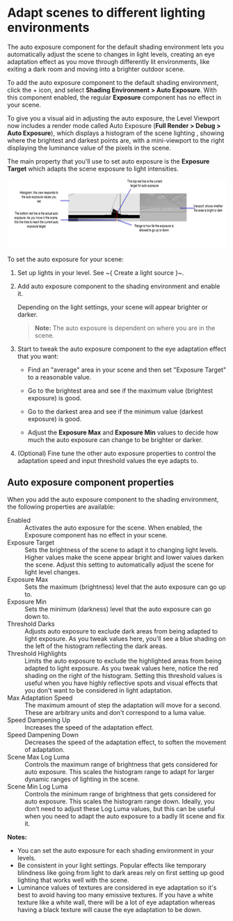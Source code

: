 # Adapt scenes to different lighting environments

The auto exposure component for the default shading environment lets you automatically adjust the scene to changes in light levels, creating an eye adaptation effect as you move through differently lit environments, like exiting a dark room and moving into a brighter outdoor scene.

To add the auto exposure component to the default shading environment, click the + icon, and select **Shading Environment > Auto Exposure**. With this component enabled, the regular **Exposure** component has no effect in your scene.

To give you a visual aid in adjusting the auto exposure, the Level Viewport now includes a render mode called Auto Exposure (**Full Render > Debug  > Auto Exposure**), which displays a histogram of the scene lighting , showing where the brightest and darkest points are, with a mini-viewport to the right displaying the luminance value of the pixels in the scene.

The main property that you'll use to set auto exposure is the **Exposure Target** which adapts the scene exposure to light intensities.

![](../../images/ae_histogram.png)

To set the auto exposure for your scene:

1. Set up lights in your level. See ~{ Create a light source }~.

2. Add auto exposure component to the shading environment and enable it.

    Depending on the light settings, your scene will appear brighter or darker.

    >**Note:** The auto exposure is dependent on where you are in the scene.

3. Start to tweak the auto exposure component to the eye adaptation effect that you want:

    - Find an "average" area in your scene and then set "Exposure Target" to a reasonable value.

    - Go to the brightest area and see if the maximum value (brightest exposure) is good.

    - Go to the darkest area and see if the minimum value (darkest exposure) is good.

    - Adjust the **Exposure Max** and **Exposure Min** values to decide how much the auto exposure can change to be brighter or darker.

4. (Optional) Fine tune the other auto exposure properties to control the adaptation speed and input threshold values the eye adapts to.

## Auto exposure component properties

When you add the auto exposure component to the shading environment, the following properties are available:

<dl>
<dt>Enabled</dt>
<dd>Activates the auto exposure for the scene. When enabled, the Exposure component has no effect in your scene.</dd>

<dt>Exposure Target</dt>
<dd>Sets the brightness of the scene to adapt it to changing light levels. Higher values make the scene appear bright and lower values darken the scene. Adjust this setting to automatically adjust the scene for light level changes.</dd>

<dt>Exposure Max</dt>
<dd>Sets the maximum (brightness) level that the auto exposure can go up to.</dd>

<dt>Exposure Min</dt>
<dd>Sets the minimum (darkness) level that the auto exposure can go down to.</dd>

<dt>Threshold Darks</dt>
<dd>Adjusts auto exposure to exclude dark areas from being adapted to light exposure. As you tweak values here, you’ll see a blue shading on the left of the histogram reflecting the dark areas.</dd>

<dt>Threshold Highlights</dt>
<dd>Limits the auto exposure to exclude the highlighted areas from being adapted to light exposure. As you tweak values here, notice the red shading on the right of the histogram. Setting this threshold values is useful when you have highly reflective spots and visual effects that you don't want to be considered in light adaptation.</dd>

<dt>Max Adaptation Speed</dt>
<dd>The maximum amount of step the adaptation will move for a second. These are arbitrary units and don't correspond to a luma value.</dd>

<dt>Speed Dampening Up</dt>
<dd>Increases the speed of the adaptation effect.</dd>

<dt>Speed Dampening Down</dt>
<dd>Decreases the speed of the adaptation effect, to soften the movement of adaptation.</dd>

<dt>Scene Max Log Luma</dt>
<dd>Controls the maximum range of brightness that gets considered for auto exposure. This scales the histogram range to adapt for larger dynamic ranges of lighting in the scene.</dd>

<dt>Scene Min Log Luma</dt>
<dd>Controls the minimum range of brightness that gets considered for auto exposure.  This scales the histogram range down. Ideally, you don’t need to adjust these Log Luma values, but this can be useful when you need to adapt the auto exposure to a badly lit scene and fix it.</dd>

</dl>

**Notes:**

* You can set the auto exposure for each shading environment in your levels.
* Be consistent in your light settings. Popular effects like temporary blindness like going from light to dark areas rely on first setting up good lighting that works well with the scene.
* Luminance values of textures are considered in eye adaptation so it's best to avoid having too many emissive textures. If you have a white texture like a white wall, there will be a lot of eye adaptation whereas having a black texture will cause the eye adaptation to be down.
